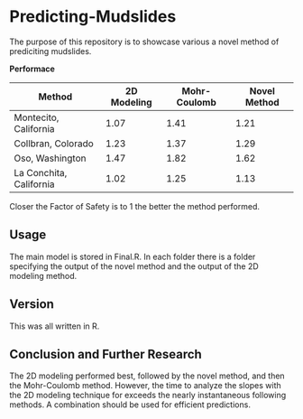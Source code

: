 # Predicting-Mudslides

The purpose of this repository is to showcase various a novel method of prediciting mudslides.

**Performace**

| Method | 2D Modeling | Mohr-Coulomb | Novel Method |
| ------- | ------- | ------- | ------- |
| Montecito, California | 1.07 | 1.41 | 1.21 |
| Collbran, Colorado | 1.23 | 1.37 | 1.29 |
| Oso, Washington | 1.47 | 1.82 | 1.62 |
| La Conchita, California | 1.02 | 1.25 | 1.13 |

Closer the Factor of Safety is to 1 the better the method performed.

Usage
-------------------------------------------------------
The main model is stored in Final.R. In each folder there is a folder specifying the output of the novel method and the output of the 2D modeling method.  

Version
-------------------------
This was all written in R.

Conclusion and Further Research
----------------------
The 2D modeling performed best, followed by the novel method, and then the Mohr-Coulomb method. However, the time to analyze the slopes with the 2D modeling technique for exceeds the nearly instantaneous following methods. A combination should be used for efficient predictions.
